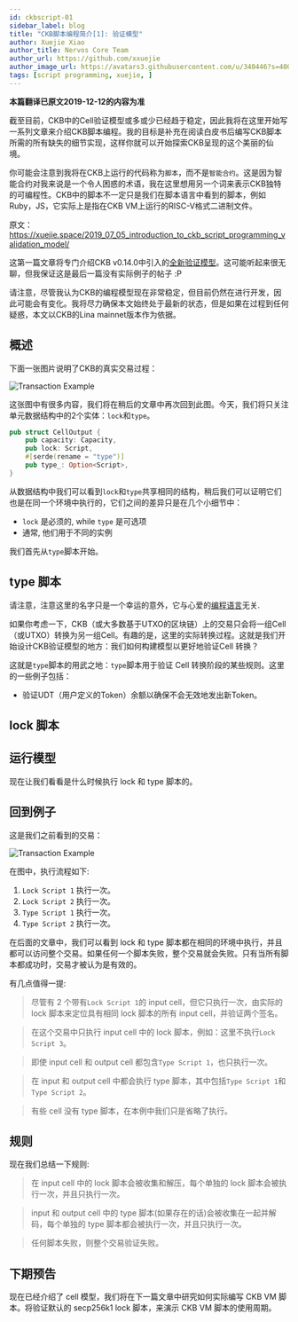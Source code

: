 ```yaml
---
id: ckbscript-01
sidebar_label: blog
title: "CKB脚本编程简介[1]: 验证模型"
author: Xuejie Xiao
author_title: Nervos Core Team
author_url: https://github.com/xxuejie
author_image_url: https://avatars3.githubusercontent.com/u/340446?s=400&v=4
tags: [script programming, xuejie, ]
---
```


**本篇翻译已原文2019-12-12的内容为准**

截至目前，CKB中的Cell验证模型或多或少已经趋于稳定，因此我将在这里开始写一系列文章来介绍CKB脚本编程。我的目标是补充在阅读白皮书后编写CKB脚本所需的所有缺失的细节实现，这样你就可以开始探索CKB呈现的这个美丽的仙境。

你可能会注意到我将在CKB上运行的代码称为`脚本`，而不是`智能合约`。这是因为智能合约对我来说是一个令人困惑的术语，我在这里想用另一个词来表示CKB独特的可编程性。CKB中的脚本不一定只是我们在脚本语言中看到的脚本，例如Ruby，JS，它实际上是指在CKB VM上运行的RISC-V格式二进制文件。

<!--truncate-->

原文：https://xuejie.space/2019_07_05_introduction_to_ckb_script_programming_validation_model/

这第一篇文章将专门介绍CKB v0.14.0中引入的[全新验证模型](https://github.com/nervosnetwork/ckb/pull/913)。这可能听起来很无聊，但我保证这是最后一篇没有实际例子的帖子 :P

请注意，尽管我认为CKB的编程模型现在非常稳定，但目前仍然在进行开发，因此可能会有变化。我将尽力确保本文始终处于最新的状态，但是如果在过程到任何疑惑，本文以CKB的Lina mainnet版本作为依据。

## 概述

下面一张图片说明了CKB的真实交易过程：

![Transaction Example](/img/blog/tx.svg)

这张图中有很多内容，我们将在稍后的文章中再次回到此图。今天，我们将只关注单元数据结构中的2个实体：`lock`和`type`。

```rust
pub struct CellOutput {
    pub capacity: Capacity,
    pub lock: Script,
    #[serde(rename = "type")]
    pub type_: Option<Script>,
}
```

从数据结构中我们可以看到`lock`和`type`共享相同的结构，稍后我们可以证明它们也是在同一个环境中执行的，它们之间的差异只是在几个小细节中：

* `lock` 是必须的, while `type` 是可选项
* 通常, 他们用于不同的实例

我们首先从`type`脚本开始。

## type 脚本

请注意，注意这里的名字只是一个幸运的意外，它与心爱的[编程语言](https://www.typescriptlang.org/)无关.

如果你考虑一下，CKB（或大多数基于UTXO的区块链）上的交易只会将一组Cell（或UTXO）转换为另一组Cell。有趣的是，这里的实际转换过程。这就是我们开始设计CKB验证模型的地方：我们如何构建模型以更好地验证Cell 转换？

这就是`type`脚本的用武之地：`type`脚本用于验证 Cell 转换阶段的某些规则。这里的一些例子包括：

* 验证UDT（用户定义的Token）余额以确保不会无效地发出新Token。


## lock 脚本


## 运行模型

现在让我们看看是什么时候执行 lock 和 type 脚本的。

## 回到例子

这是我们之前看到的交易：

![Transaction Example](/img/blog/tx.svg)

在图中，执行流程如下:

 1. `Lock Script 1` 执行一次。
 2. `Lock Script 2` 执行一次。
 3. `Type Script 1` 执行一次。
 4. `Type Script 2` 执行一次。

在后面的文章中，我们可以看到 lock 和 type 脚本都在相同的环境中执行，并且都可以访问整个交易。如果任何一个脚本失败，整个交易就会失败。只有当所有脚本都成功时，交易才被认为是有效的。

有几点值得一提:

> 尽管有 2 个带有`Lock Script 1`的 input cell，但它只执行一次，由实际的 lock 脚本来定位具有相同 lock 脚本的所有 input cell，并验证两个签名。

> 在这个交易中只执行 input cell 中的 lock 脚本，例如：这里不执行`Lock Script 3`。

> 即使 input cell 和 output cell 都包含`Type Script 1`，也只执行一次。

> 在 input 和 output cell 中都会执行 type 脚本，其中包括`Type Script 1`和`Type Script 2`。

> 有些 cell 没有 type 脚本，在本例中我们只是省略了执行。

## 规则

现在我们总结一下规则:

> 在 input cell 中的 lock 脚本会被收集和解压，每个单独的 lock 脚本会被执行一次，并且只执行一次。

> input 和 output cell 中的 type 脚本(如果存在的话)会被收集在一起并解码，每个单独的 type 脚本都会被执行一次，并且只执行一次。

> 任何脚本失败，则整个交易验证失败。

## 下期预告

现在已经介绍了 cell 模型，我们将在下一篇文章中研究如何实际编写 CKB VM 脚本。将验证默认的 secp256k1 lock 脚本，来演示 CKB VM 脚本的使用周期。


